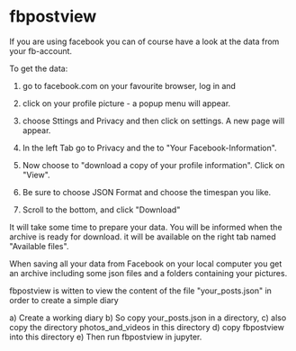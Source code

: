 # fbpostview

If you are using facebook you can of course have a look at the data from your fb-account.

To get the data: 

1) go to facebook.com on your favourite browser, log in and
2) click on your profile picture - a popup menu will appear.
3) choose Sttings and Privacy and then click on settings. A new page will appear.
4) In the left Tab go to Privacy and the to "Your Facebook-Information".

5) Now choose to "download a copy of your profile information". Click on "View".
6) Be sure to choose JSON Format and choose the timespan you like. 
7) Scroll to the bottom, and click "Download"

It will take some time to prepare your data. You will be informed when the archive is ready for download. it will be available on the right tab named "Available files".

When saving all your data from Facebook on your local computer you get an archive including some json files and a folders containing your pictures.

fbpostview is witten to view the content of the file "your_posts.json" in order to create a simple diary 

a) Create a working diary
b) So copy your_posts.json in a directory, 
c) also copy the directory photos_and_videos in this directory
d) copy fbpostview into this directory
e) Then run fbpostview in jupyter.
